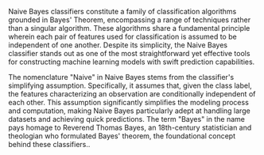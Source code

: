 Naive Bayes classifiers constitute a family of classification algorithms grounded in Bayes' Theorem, encompassing a range of techniques rather than a singular algorithm. These algorithms share a fundamental principle wherein each pair of features used for classification is assumed to be independent of one another. Despite its simplicity, the Naive Bayes classifier stands out as one of the most straightforward yet effective tools for constructing machine learning models with swift prediction capabilities.

The nomenclature "Naive" in Naive Bayes stems from the classifier's simplifying assumption. Specifically, it assumes that, given the class label, the features characterizing an observation are conditionally independent of each other. This assumption significantly simplifies the modeling process and computation, making Naive Bayes particularly adept at handling large datasets and achieving quick predictions. The term "Bayes" in the name pays homage to Reverend Thomas Bayes, an 18th-century statistician and theologian who formulated Bayes' theorem, the foundational concept behind these classifiers..
